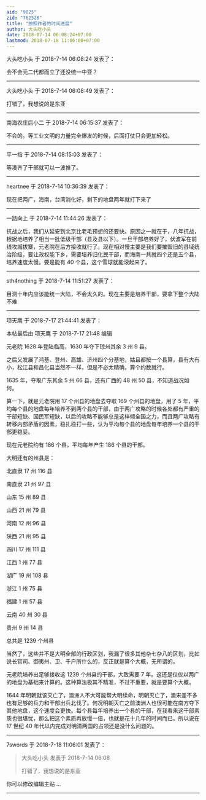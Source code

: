 ```yaml
---
aid: "9025"
zid: "762528"
title: "按照作者的时间进度"
author: 大头吃小头
date: 2018-07-14 06:08:24+07:00
lastmod: 2018-07-18 11:06:00+07:00
---
```


大头吃小头 于 2018-7-14 06:08:24 发表了：

会不会元二代都而立了还没统一中亚？

---

大头吃小头 于 2018-7-14 06:08:49 发表了：

打错了，我想说的是东亚

---

南海农庄店小二 于 2018-7-14 06:15:37 发表了：

不会的。等工业文明的力量完全爆发的时候，后面打仗只会更加轻松。

---

平一指 于 2018-7-14 08:15:03 发表了：

等凑齐了干部就可以一波推了。

---

heartnee 于 2018-7-14 10:36:39 发表了：

现在把两广，海南，台湾消化好，剩下的地盘两年就打下来了

---

一路向上 于 2018-7-14 11:44:26 发表了：

抗战之后，我们从延安到北京比老毛预想的还要快。原因之一就在于，八年抗战，根据地培养了相当一批低级干部（县及县以下）。一旦干部培养好了，伏波军在前线攻城拔寨，元老院在后方接收就行了。现在相对慢主要是我们要摧毁旧的县域统治阶级，要让政权能下乡，需要培养归化民干部，而海南一共就四个还是五个县，培养速度太慢。要是能有 40 个县，这个雪球就能滚起来了。

---

sth4nothing 于 2018-7-14 11:51:27 发表了：

目测十年内应该能统一大陆，不会太久的。现在主要是培养干部，要拿下整个大陆不难

---

项天鹰 于 2018-7-17 21:44:41 发表了：

本帖最后由 项天鹰 于 2018-7-17 21:48 编辑

元老院 1628 年登陆临高，1630 年夺下琼州其余 3 州 9 县。

之后又发展了鸿基、登州、高雄、济州四个分基地，姑且都按一个县算，县有大有小，松江县和昌化县当然不一样，但是不必太精确，算个约数就行。

1635 年，夺取广东其余 5 州 66 县，还有广西的 48 州 50 县，不知道战况如何。

算一下，就是元老院用 17 个州县的地盘去夺取 169 个州县的地盘，用了 5 年，平均每个县的地盘每年培养不到两个县的干部，由于两广攻略的时候各处都有严重的干部短缺、国民军短缺，以后的攻略不能够总是这样倾全国之力，而且两广攻略有转移内部矛盾的因素，稳扎稳打一些，认为平均每个县的地盘每年培养一个县的干部更稳妥。

现在元老院约有 186 个县，平均每年产生 186 个县的干部。

大明还有的州县是：

北直隶 17 州 116 县

南直隶 21 州 97 县

山东 15 州 89 县

山西 21 州 79 县

河南 12 州 96 县

陕西 21 州 95 县

四川 17 州 111 县

江西 1 州 77 县

湖广 19 州 108 县

浙江 1 州 75 县

福建 1 州 57 县

云南 40 州 30 县

贵州 9 州 14 县

总共是 1239 个州县

当然了，这些并不是大明全部的行政区划，我漏了很多其他杂七杂八的区划，比如说长官司、御夷州、卫、千户所什么的，反正就是算个大概，无所谓的。

元老院培养出足够接收这 1239 个州县的干部，大致需要 7 年。这还是仅仅以两广的地盘为基础来计算的。这种算法极其不精准，不过不重要，就是要算个大概。

1644 年明朝就该灭亡了，澳洲人不大可能帮大明续命，明朝灭亡了，澳宋差不多也有足够的兵力和干部出兵北伐了。何况明朝灭亡之前澳洲人也很可能在南方夺下其他地盘，这个速度会更快。每个县每年培养出一个县的干部，在我看来这干部素质也很堪忧，那么把这个素质再放慢一倍，也就是花十几年的时间而已。所以说在 17 世纪 40 年代以内完成对明清两国的占领还是没什么问题的。

---

7swords 于 2018-7-18 11:06:01 发表了：

> 大头吃小头 发表于 2018-7-14 06:08
>
> 打错了，我想说的是东亚

你可以修改编辑主贴 ...

---
